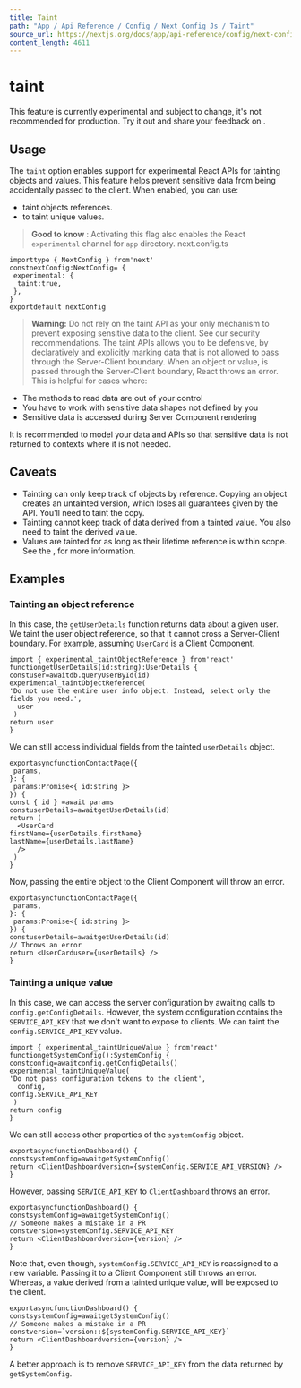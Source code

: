 ```yaml
---
title: Taint
path: "App / Api Reference / Config / Next Config Js / Taint"
source_url: https://nextjs.org/docs/app/api-reference/config/next-config-js/taint
content_length: 4611
---
```


# taint
This feature is currently experimental and subject to change, it's not recommended for production. Try it out and share your feedback on .
## Usage
The `taint` option enables support for experimental React APIs for tainting objects and values. This feature helps prevent sensitive data from being accidentally passed to the client. When enabled, you can use:
  * taint objects references.
  * to taint unique values.


> **Good to know** : Activating this flag also enables the React `experimental` channel for `app` directory.
next.config.ts
```
importtype { NextConfig } from'next'
constnextConfig:NextConfig= {
 experimental: {
  taint:true,
 },
}
exportdefault nextConfig
```

> **Warning:** Do not rely on the taint API as your only mechanism to prevent exposing sensitive data to the client. See our security recommendations.
The taint APIs allows you to be defensive, by declaratively and explicitly marking data that is not allowed to pass through the Server-Client boundary. When an object or value, is passed through the Server-Client boundary, React throws an error.
This is helpful for cases where:
  * The methods to read data are out of your control
  * You have to work with sensitive data shapes not defined by you
  * Sensitive data is accessed during Server Component rendering


It is recommended to model your data and APIs so that sensitive data is not returned to contexts where it is not needed.
## Caveats
  * Tainting can only keep track of objects by reference. Copying an object creates an untainted version, which loses all guarantees given by the API. You'll need to taint the copy.
  * Tainting cannot keep track of data derived from a tainted value. You also need to taint the derived value.
  * Values are tainted for as long as their lifetime reference is within scope. See the , for more information.


## Examples
### Tainting an object reference
In this case, the `getUserDetails` function returns data about a given user. We taint the user object reference, so that it cannot cross a Server-Client boundary. For example, assuming `UserCard` is a Client Component.
```
import { experimental_taintObjectReference } from'react'
functiongetUserDetails(id:string):UserDetails {
constuser=awaitdb.queryUserById(id)
experimental_taintObjectReference(
'Do not use the entire user info object. Instead, select only the fields you need.',
  user
 )
return user
}
```

We can still access individual fields from the tainted `userDetails` object.
```
exportasyncfunctionContactPage({
 params,
}: {
 params:Promise<{ id:string }>
}) {
const { id } =await params
constuserDetails=awaitgetUserDetails(id)
return (
  <UserCard
firstName={userDetails.firstName}
lastName={userDetails.lastName}
  />
 )
}
```

Now, passing the entire object to the Client Component will throw an error.
```
exportasyncfunctionContactPage({
 params,
}: {
 params:Promise<{ id:string }>
}) {
constuserDetails=awaitgetUserDetails(id)
// Throws an error
return <UserCarduser={userDetails} />
}
```

### Tainting a unique value
In this case, we can access the server configuration by awaiting calls to `config.getConfigDetails`. However, the system configuration contains the `SERVICE_API_KEY` that we don't want to expose to clients.
We can taint the `config.SERVICE_API_KEY` value.
```
import { experimental_taintUniqueValue } from'react'
functiongetSystemConfig():SystemConfig {
constconfig=awaitconfig.getConfigDetails()
experimental_taintUniqueValue(
'Do not pass configuration tokens to the client',
  config,
config.SERVICE_API_KEY
 )
return config
}
```

We can still access other properties of the `systemConfig` object.
```
exportasyncfunctionDashboard() {
constsystemConfig=awaitgetSystemConfig()
return <ClientDashboardversion={systemConfig.SERVICE_API_VERSION} />
}
```

However, passing `SERVICE_API_KEY` to `ClientDashboard` throws an error.
```
exportasyncfunctionDashboard() {
constsystemConfig=awaitgetSystemConfig()
// Someone makes a mistake in a PR
constversion=systemConfig.SERVICE_API_KEY
return <ClientDashboardversion={version} />
}
```

Note that, even though, `systemConfig.SERVICE_API_KEY` is reassigned to a new variable. Passing it to a Client Component still throws an error.
Whereas, a value derived from a tainted unique value, will be exposed to the client.
```
exportasyncfunctionDashboard() {
constsystemConfig=awaitgetSystemConfig()
// Someone makes a mistake in a PR
constversion=`version::${systemConfig.SERVICE_API_KEY}`
return <ClientDashboardversion={version} />
}
```

A better approach is to remove `SERVICE_API_KEY` from the data returned by `getSystemConfig`.
